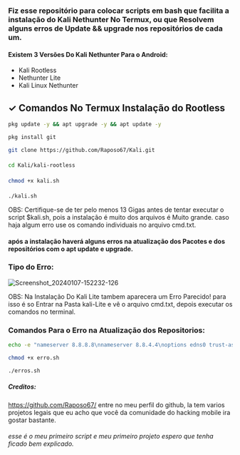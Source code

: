 ### Fiz esse repositório para colocar scripts em bash que facilita a instalação do Kali Nethunter No Termux, ou que Resolvem alguns erros de Update && upgrade nos repositórios de cada um.
#### Existem 3 Versões Do Kali Nethunter Para o Android:
+ Kali Rootless
+ Nethunter Lite
+ Kali Linux Nethunter
## ✓ Comandos No Termux Instalação do Rootless

```bash
pkg update -y && apt upgrade -y && apt update -y
```
```bash
pkg install git
```

```bash
git clone https://github.com/Raposo67/Kali.git
```
####
```bash
cd Kali/kali-rootless
```
####
```bash
chmod +x kali.sh
```
####
```bash
./kali.sh
```
OBS: Certifique-se de ter pelo menos 13 Gigas antes de tentar executar o script $kali.sh, pois a instalação é muito dos arquivos é Muito grande. caso haja algum erro use os comando individuais no arquivo cmd.txt.

#### após a instalação haverá alguns erros na atualização dos Pacotes e dos repositórios com o apt update e upgrade.
### Tipo do Erro:
![Screenshot_20240107-152232-126](https://github.com/Raposo67/Kali/assets/114825370/52e819f0-77f6-4053-80bd-a0147a7aea08)

OBS: Na Instalação Do Kali Lite tambem aparecera um Erro Parecido!
para isso é so Entrar na Pasta kali-Lite e vê o arquivo cmd.txt, depois executar os comandos no terminal.

### Comandos Para o Erro na Atualização dos Repositorios:
```bash
echo -e "nameserver 8.8.8.8\nnameserver 8.8.4.4\noptions edns0 trust-as\nsearch whitedome.com.au" > /etc/resolv.conf && cd Kali/Kali-rootless/erros
```
```bash
chmod +x erro.sh
```
```bash
./erros.sh
```
##### Creditos:
https://github.com/Raposo67/ 
entre no meu perfil do github, la tem varios projetos legais que eu acho que você da comunidade do hacking mobile ira gostar bastante.
###### esse é o meu primeiro script e meu primeiro projeto espero que tenha ficado bem explicado.
